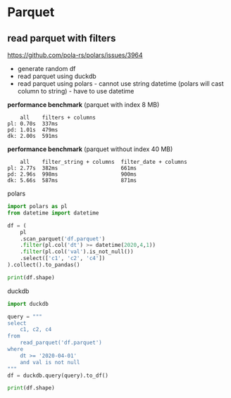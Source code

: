 # Parquet

## read parquet with filters
https://github.com/pola-rs/polars/issues/3964
- generate random df
- read parquet using duckdb
- read parquet using polars - cannot use string datetime (polars will cast column to string) - have to use datetime

**performance benchmark** (parquet with index 8 MB)
```
    all    filters + columns
pl: 0.70s  337ms
pd: 1.01s  479ms
dk: 2.00s  591ms
```

**performance benchmark** (parquet without index 40 MB)
```
    all    filter_string + columns  filter_date + columns
pl: 2.77s  382ms                    661ms
pd: 2.96s  998ms                    900ms
dk: 5.66s  587ms                    871ms
```

polars
```py
import polars as pl
from datetime import datetime

df = (
    pl
    .scan_parquet('df.parquet')
    .filter(pl.col('dt') >= datetime(2020,4,1))
    .filter(pl.col('val').is_not_null())
    .select(['c1', 'c2', 'c4'])
).collect().to_pandas()

print(df.shape)
```

duckdb
```py
import duckdb

query = """
select
    c1, c2, c4
from
    read_parquet('df.parquet')
where
    dt >= '2020-04-01'
    and val is not null
"""
df = duckdb.query(query).to_df()

print(df.shape)
```
